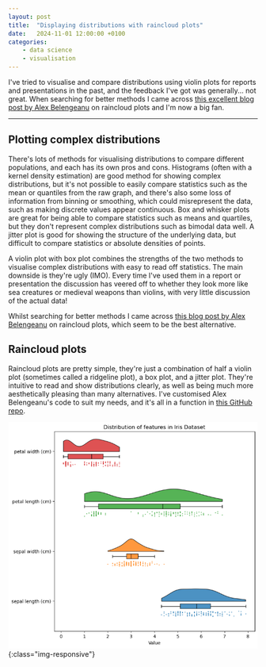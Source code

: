 ```yaml
---
layout: post
title:  "Displaying distributions with raincloud plots"
date:   2024-11-01 12:00:00 +0100
categories: 
    - data science 
    - visualisation
---
```


I've tried to visualise and compare distributions using violin plots for reports and presentations in the past, and the feedback I've got was generally... not great. When searching for better methods I came across [this excellent blog post by Alex Belengeanu](https://medium.com/@alexbelengeanu/getting-started-with-raincloud-plots-in-python-2ea5c2d01c11) on raincloud plots and I'm now a big fan.

---

## Plotting complex distributions

There's lots of methods for visualising distributions to compare different populations, and each has its own pros and cons. Histograms (often with a kernel density estimation) are good method for showing complex distributions, but it's not possible to easily compare statistics such as the mean or quantiles from the raw graph, and there's also some loss of information from binning or smoothing, which could misrepresent the data, such as making discrete values appear continuous. Box and whisker plots are great for being able to compare statistics such as means and quartiles, but they don't represent complex distributions such as bimodal data well. A jitter plot is good for showing the structure of the underlying data, but difficult to compare statistics or absolute densities of points. 

A violin plot with box plot combines the strengths of the two methods to visualise complex distributions with easy to read off statistics. The main downside is they're ugly (IMO). Every time I've used them in a report or presentation the discussion has veered off to whether they look more like sea creatures or medieval weapons than violins, with very little discussion of the actual data! 

Whilst searching for better methods I came across [this blog post by Alex Belengeanu](https://medium.com/@alexbelengeanu/getting-started-with-raincloud-plots-in-python-2ea5c2d01c11) on raincloud plots, which seem to be the best alternative.


## Raincloud plots

Raincloud plots are pretty simple, they're just a combination of half a violin plot (sometimes called a ridgeline plot), a box plot, and a jitter plot. They're intuitive to read and show distributions clearly, as well as being much more aesthetically pleasing than many alternatives. I've customised Alex Belengeanu's code to suit my needs, and it's all in a function in [this GitHub repo](https://github.com/jonswain/raincloudplots/).

![A raincloud plot of the features in the sklearn petal dataset](/images/raincloudplot/petals.png){:class="img-responsive"}